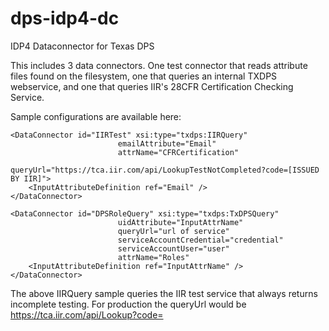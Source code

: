 # dps-idp4-dc
IDP4 Dataconnector for Texas DPS

This includes 3 data connectors.  One test connector that reads attribute files found on the filesystem, one that queries an internal TXDPS webservice, and one that queries IIR's 28CFR Certification Checking Service.

Sample configurations are available here:
    <DataConnector id="GfipmTest" xsi:type="txdps:Test"
                   pathToAttributeFiles="/opt/idp4/users/"
                   uidAttribute="uid">
        <InputAttributeDefinition ref="uid" />
    </DataConnector>

    <DataConnector id="IIRTest" xsi:type="txdps:IIRQuery" 
                            emailAttribute="Email"
                            attrName="CFRCertification"
                            queryUrl="https://tca.iir.com/api/LookupTestNotCompleted?code=[ISSUED BY IIR]">
        <InputAttributeDefinition ref="Email" />
    </DataConnector>

    <DataConnector id="DPSRoleQuery" xsi:type="txdps:TxDPSQuery" 
                            uidAttribute="InputAttrName"
                            queryUrl="url of service"
                            serviceAccountCredential="credential"
                            serviceAccountUser="user"
                            attrName="Roles"
        <InputAttributeDefinition ref="InputAttrName" />
    </DataConnector>

The above IIRQuery sample queries the IIR test service that always returns incomplete testing.  For production the queryUrl would be https://tca.iir.com/api/Lookup?code=


